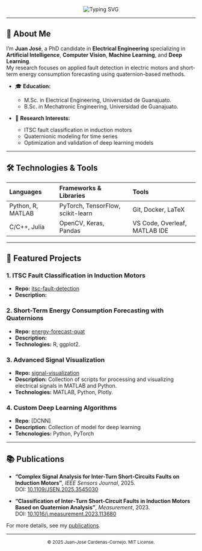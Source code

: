 <!--
  Main GitHub README
  Author: Juan José [Last Name]
  Last updated: [Date]
-->

<p align="center">
  <img src="https://readme-typing-svg.herokuapp.com?font=Roboto&size=28&pause=1000&color=0E0E0E&center=true&vCenter=true&width=600&lines=Hello,+I’m+Juan+José!;PhD+Candidate+in+Electrical+Engineering" alt="Typing SVG"/>
</p>

---

## 📖 About Me

I’m **Juan José**, a PhD candidate in **Electrical Engineering** specializing in **Artificial Intelligence**, **Computer Vision**, **Machine Learning**, and **Deep Learning**.  
My research focuses on applied fault detection in electric motors and short-term energy consumption forecasting using quaternion-based methods.

- 🎓 **Education:**  
  - M.Sc. in Electrical Engineering, Universidad de Guanajuato.  
  - B.Sc. in Mechatronic Engineering, Universidad de Guanajuato.

- 🔬 **Research Interests:**  
  - ITSC fault classification in induction motors  
  - Quaternionic modeling for time series  
  - Optimization and validation of deep learning models

---

## 🛠️ Technologies & Tools

| Languages             | Frameworks & Libraries      | Tools                         |
|:----------------------|:----------------------------|:------------------------------|
| Python, R, MATLAB     | PyTorch, TensorFlow, scikit-learn | Git, Docker, LaTeX            |
| C/C++, Julia          | OpenCV, Keras, Pandas       | VS Code, Overleaf, MATLAB IDE |

---

## 🚀 Featured Projects

### 1. ITSC Fault Classification in Induction Motors  
- **Repo:** [itsc-fault-detection](https://github.com/your-username/itsc-fault-detection)  
- **Description:** 

### 2. Short-Term Energy Consumption Forecasting with Quaternions  
- **Repo:** [energy-forecast-quat](https://github.com/your-username/energy-forecast-quat)  
- **Description:** 
- **Technologies:** R, ggplot2.

### 3. Advanced Signal Visualization  
- **Repo:** [signal-visualization](https://github.com/your-username/signal-visualization)  
- **Description:** Collection of scripts for processing and visualizing electrical signals in MATLAB and Python.  
- **Technologies:** MATLAB, Python, Plotly.

### 4. Custom Deep Learning Algorithms
- **Repo**: [DCNN]
- **Description:** Collection of model for deep learning
- **Tehcnologies:** Python, PyTorch

---

## 📚 Publications

- **“Complex Signal Analysis for Inter-Turn Short‑Circuits Faults on Induction Motors”**, *IEEE Sensors Journal*, 2025.  
  DOI: [10.1109/JSEN.2025.3545030](https://doi.org/10.1109/JSEN.2025.3545030)

- **“Classification of Inter‑Turn Short‑Circuit Faults in Induction Motors Based on Quaternion Analysis”**, *Measurement*, 2023.  
  DOI: [10.1016/j.measurement.2023.113680](https://doi.org/10.1016/j.measurement.2023.113680)

For more details, see my [publications](https://github.com/your-username?tab=repositories&q=&type=&language=&sort=).

---

<p align="center">
  <small>© 2025 Juan-Jose Cardenas-Cornejo. MIT License.</small>
</p>
